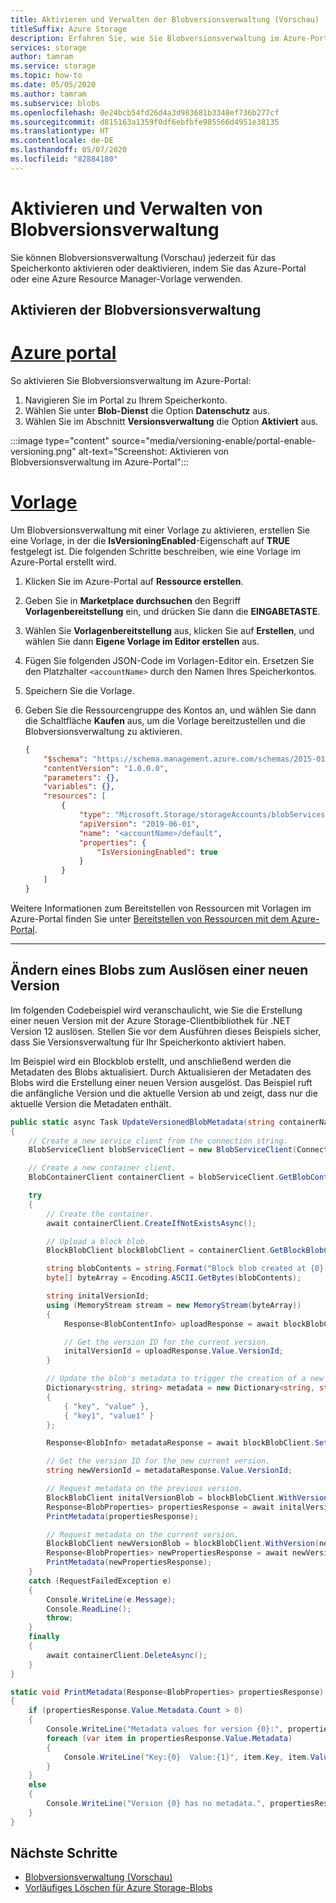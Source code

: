 ```yaml
---
title: Aktivieren und Verwalten der Blobversionsverwaltung (Vorschau)
titleSuffix: Azure Storage
description: Erfahren Sie, wie Sie Blobversionsverwaltung im Azure-Portal und mit einer Azure Resource Manager-Vorlage aktivieren können.
services: storage
author: tamram
ms.service: storage
ms.topic: how-to
ms.date: 05/05/2020
ms.author: tamram
ms.subservice: blobs
ms.openlocfilehash: 0e24bcb54fd26d4a3d983681b3348ef736b277cf
ms.sourcegitcommit: d815163a1359f0df6ebfbfe985566d4951e38135
ms.translationtype: HT
ms.contentlocale: de-DE
ms.lasthandoff: 05/07/2020
ms.locfileid: "82884180"
---
```

# <a name="enable-and-manage-blob-versioning"></a>Aktivieren und Verwalten von Blobversionsverwaltung

Sie können Blobversionsverwaltung (Vorschau) jederzeit für das Speicherkonto aktivieren oder deaktivieren, indem Sie das Azure-Portal oder eine Azure Resource Manager-Vorlage verwenden.

## <a name="enable-blob-versioning"></a>Aktivieren der Blobversionsverwaltung

# <a name="azure-portal"></a>[Azure portal](#tab/portal)

So aktivieren Sie Blobversionsverwaltung im Azure-Portal:

1. Navigieren Sie im Portal zu Ihrem Speicherkonto.
1. Wählen Sie unter **Blob-Dienst** die Option **Datenschutz** aus.
1. Wählen Sie im Abschnitt **Versionsverwaltung** die Option **Aktiviert** aus.

:::image type="content" source="media/versioning-enable/portal-enable-versioning.png" alt-text="Screenshot: Aktivieren von Blobversionsverwaltung im Azure-Portal":::

# <a name="template"></a>[Vorlage](#tab/template)

Um Blobversionsverwaltung mit einer Vorlage zu aktivieren, erstellen Sie eine Vorlage, in der die **IsVersioningEnabled**-Eigenschaft auf **TRUE** festgelegt ist. Die folgenden Schritte beschreiben, wie eine Vorlage im Azure-Portal erstellt wird.

1. Klicken Sie im Azure-Portal auf **Ressource erstellen**.
1. Geben Sie in **Marketplace durchsuchen** den Begriff **Vorlagenbereitstellung** ein, und drücken Sie dann die **EINGABETASTE**.
1. Wählen Sie **Vorlagenbereitstellung** aus, klicken Sie auf **Erstellen**, und wählen Sie dann **Eigene Vorlage im Editor erstellen** aus.
1. Fügen Sie folgenden JSON-Code im Vorlagen-Editor ein. Ersetzen Sie den Platzhalter `<accountName>` durch den Namen Ihres Speicherkontos.
1. Speichern Sie die Vorlage.
1. Geben Sie die Ressourcengruppe des Kontos an, und wählen Sie dann die Schaltfläche **Kaufen** aus, um die Vorlage bereitzustellen und die Blobversionsverwaltung zu aktivieren.

    ```json
    {
        "$schema": "https://schema.management.azure.com/schemas/2015-01-01/deploymentTemplate.json#",
        "contentVersion": "1.0.0.0",
        "parameters": {},
        "variables": {},
        "resources": [
            {
                "type": "Microsoft.Storage/storageAccounts/blobServices",
                "apiVersion": "2019-06-01",
                "name": "<accountName>/default",
                "properties": {
                    "IsVersioningEnabled": true
                }
            }
        ]
    }
    ```

Weitere Informationen zum Bereitstellen von Ressourcen mit Vorlagen im Azure-Portal finden Sie unter [Bereitstellen von Ressourcen mit dem Azure-Portal](../../azure-resource-manager/templates/deploy-portal.md).

---

## <a name="modify-a-blob-to-trigger-a-new-version"></a>Ändern eines Blobs zum Auslösen einer neuen Version

Im folgenden Codebeispiel wird veranschaulicht, wie Sie die Erstellung einer neuen Version mit der Azure Storage-Clientbibliothek für .NET Version 12 auslösen. Stellen Sie vor dem Ausführen dieses Beispiels sicher, dass Sie Versionsverwaltung für Ihr Speicherkonto aktiviert haben.

Im Beispiel wird ein Blockblob erstellt, und anschließend werden die Metadaten des Blobs aktualisiert. Durch Aktualisieren der Metadaten des Blobs wird die Erstellung einer neuen Version ausgelöst. Das Beispiel ruft die anfängliche Version und die aktuelle Version ab und zeigt, dass nur die aktuelle Version die Metadaten enthält.

```csharp
public static async Task UpdateVersionedBlobMetadata(string containerName, string blobName)
{
    // Create a new service client from the connection string.
    BlobServiceClient blobServiceClient = new BlobServiceClient(ConnectionString);

    // Create a new container client.
    BlobContainerClient containerClient = blobServiceClient.GetBlobContainerClient(containerName);

    try
    {
        // Create the container.
        await containerClient.CreateIfNotExistsAsync();

        // Upload a block blob.
        BlockBlobClient blockBlobClient = containerClient.GetBlockBlobClient(blobName);

        string blobContents = string.Format("Block blob created at {0}.", DateTime.Now);
        byte[] byteArray = Encoding.ASCII.GetBytes(blobContents);

        string initalVersionId;
        using (MemoryStream stream = new MemoryStream(byteArray))
        {
            Response<BlobContentInfo> uploadResponse = await blockBlobClient.UploadAsync(stream, null, default);

            // Get the version ID for the current version.
            initalVersionId = uploadResponse.Value.VersionId;
        }

        // Update the blob's metadata to trigger the creation of a new version.
        Dictionary<string, string> metadata = new Dictionary<string, string>
        {
            { "key", "value" },
            { "key1", "value1" }
        };

        Response<BlobInfo> metadataResponse = await blockBlobClient.SetMetadataAsync(metadata);

        // Get the version ID for the new current version.
        string newVersionId = metadataResponse.Value.VersionId;

        // Request metadata on the previous version.
        BlockBlobClient initalVersionBlob = blockBlobClient.WithVersion(initalVersionId);
        Response<BlobProperties> propertiesResponse = await initalVersionBlob.GetPropertiesAsync();
        PrintMetadata(propertiesResponse);

        // Request metadata on the current version.
        BlockBlobClient newVersionBlob = blockBlobClient.WithVersion(newVersionId);
        Response<BlobProperties> newPropertiesResponse = await newVersionBlob.GetPropertiesAsync();
        PrintMetadata(newPropertiesResponse);
    }
    catch (RequestFailedException e)
    {
        Console.WriteLine(e.Message);
        Console.ReadLine();
        throw;
    }
    finally
    {
        await containerClient.DeleteAsync();
    }
}

static void PrintMetadata(Response<BlobProperties> propertiesResponse)
{
    if (propertiesResponse.Value.Metadata.Count > 0)
    {
        Console.WriteLine("Metadata values for version {0}:", propertiesResponse.Value.VersionId);
        foreach (var item in propertiesResponse.Value.Metadata)
        {
            Console.WriteLine("Key:{0}  Value:{1}", item.Key, item.Value);
        }
    }
    else
    {
        Console.WriteLine("Version {0} has no metadata.", propertiesResponse.Value.VersionId);
    }
}
```

## <a name="next-steps"></a>Nächste Schritte

- [Blobversionsverwaltung (Vorschau)](versioning-overview.md)
- [Vorläufiges Löschen für Azure Storage-Blobs](soft-delete-overview.md)
